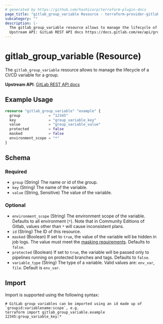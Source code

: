 ```yaml
---
# generated by https://github.com/hashicorp/terraform-plugin-docs
page_title: "gitlab_group_variable Resource - terraform-provider-gitlab"
subcategory: ""
description: |-
  The gitlab_group_variable resource allows to manage the lifecycle of a CI/CD variable for a group.
  Upstream API: GitLab REST API docs https://docs.gitlab.com/ee/api/group_level_variables.html
---
```


# gitlab_group_variable (Resource)

The `gitlab_group_variable` resource allows to manage the lifecycle of a CI/CD variable for a group.

**Upstream API**: [GitLab REST API docs](https://docs.gitlab.com/ee/api/group_level_variables.html)

## Example Usage

```terraform
resource "gitlab_group_variable" "example" {
  group             = "12345"
  key               = "group_variable_key"
  value             = "group_variable_value"
  protected         = false
  masked            = false
  environment_scope = "*"
}
```

<!-- schema generated by tfplugindocs -->
## Schema

### Required

- `group` (String) The name or id of the group.
- `key` (String) The name of the variable.
- `value` (String, Sensitive) The value of the variable.

### Optional

- `environment_scope` (String) The environment scope of the variable. Defaults to all environment (`*`). Note that in Community Editions of Gitlab, values other than `*` will cause inconsistent plans.
- `id` (String) The ID of this resource.
- `masked` (Boolean) If set to `true`, the value of the variable will be hidden in job logs. The value must meet the [masking requirements](https://docs.gitlab.com/ee/ci/variables/#masked-variables). Defaults to `false`.
- `protected` (Boolean) If set to `true`, the variable will be passed only to pipelines running on protected branches and tags. Defaults to `false`.
- `variable_type` (String) The type of a variable. Valid values are: `env_var`, `file`. Default is `env_var`.

## Import

Import is supported using the following syntax:

```shell
# GitLab group variables can be imported using an id made up of `groupid:variablename:scope`, e.g.
terraform import gitlab_group_variable.example 12345:group_variable_key:*
```
